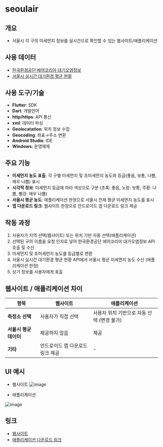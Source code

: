 # seoulair

## 개요
- 서울시 각 구의 미세먼지 정보를 실시간으로 확인할 수 있는 웹사이트/애플리케이션

## 사용 데이터
- [한국환경공단 에어코리아 대기오염정보](https://www.data.go.kr/data/15073861/openapi.do)
- [서울시 실시간 대기환경 평균 현황](https://data.seoul.go.kr/dataList/OA-1201/S/1/datasetView.do)

## 사용 도구/기술
- **Flutter**: SDK
- **Dart**: 개발언어
- **http/https**: API 통신
- **xml**: 데이터 파싱
- **Geolocatation**: 위치 정보 수집
- **Geocoding**: 좌표→주소 변환 
- **Android Studio**: IDE
- **Windows**: 운영체제

## 주요 기능
- **미세먼지 농도 표출**: 각 구별 미세먼지 및 초미세먼지 농도와 등급(좋음, 보통, 나쁨, 매우 나쁨) 표시
- **시각적 정보**: 미세먼지 등급에 따라 색상으로 구분 (초록: 좋음, 노랑: 보통, 주황: 나쁨, 빨강: 매우 나쁨)
- **서울시 평균 농도**: 애플리케이션 한정으로 서울시 전체 평균 미세먼지 농도를 표시
- **앱 다운로드 링크**: 웹사이트 한정으로 안드로이드 앱 다운로드 링크 제공

## 작동 과정
1. 사용자가 지역 선택(웹사이트) 또는 위치 기반 자동 선택(애플리케이션)
2. 선택된 구의 이름을 요청 인자로 넣어 한국환경공단 에어코리아 대가오염정보 API 호출 및 수신
3. 미세먼지 및 초미세먼지 농도를 등급별로 변환
4. 서울시 실시간 대기환경 평균 현황 API에서 서울시 평균 미세먼지 농도 수신 (애플리케이션 한정)
5. 상기 정보를 사용자에게 표출

## 웹사이트 / 애플리케이션 차이

| 항목                | 웹사이트                                | 애플리케이션                                      |
|---------------------|-----------------------------------|-----------------------------------------|
| **측정소 선택**      | 사용자가 직접 선택               | 사용자 위치 기반으로 자동 선택 (변경 불가) |
| **서울시 평균 데이터** | 제공하지 않음                    | 제공                                    |
| **기타**             | 안드로이드 앱 다운로드 링크 제공 | -                                       |
## UI 예시
- 웹사이트
![image](https://github.com/user-attachments/assets/9647495b-b833-4458-8663-770edfdc64e8)

- 애플리케이션

![image](https://github.com/user-attachments/assets/61cdb208-96cb-4e46-8bce-0e5f808639a3)

## 링크
- [웹사이트](https://junny1117.github.io/seoulair)
- [애플리케이션 다운로드 링크](https://drive.usercontent.google.com/download?id=1Cpr3Fg9AZmVUiZ_Ve3PRvR4zryAsnLtU&export=download&authuser=0&confirm=t&uuid=3cae1721-0bc4-4eea-a52e-20690fc70900&at=AO7h07fYoiSDLeY9r2Do4Tb7gSPT:1725624913381)
